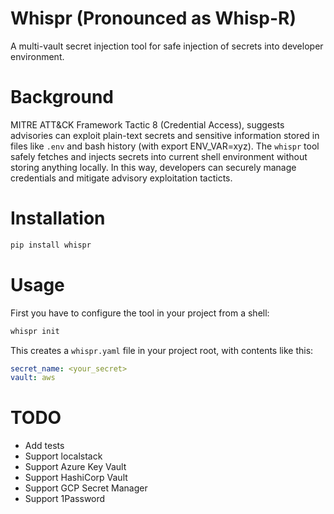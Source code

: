 # Whispr (Pronounced as Whisp-R)
A multi-vault secret injection tool for safe injection of secrets into developer environment.

# Background

MITRE ATT&CK Framework Tactic 8 (Credential Access), suggests advisories can exploit plain-text secrets and sensitive information stored in files like `.env`
and bash history (with export ENV_VAR=xyz). The `whispr` tool safely fetches and injects secrets into current shell environment without storing anything locally. In this way, developers can securely manage credentials
and mitigate advisory exploitation tacticts.


# Installation

```bash
pip install whispr
```

# Usage

First you have to configure the tool in your project from a shell:

```bash
whispr init
```
This creates a `whispr.yaml` file in your project root, with contents like this:
```yaml
secret_name: <your_secret>
vault: aws
```


# TODO

* Add tests
* Support localstack
* Support Azure Key Vault
* Support HashiCorp Vault
* Support GCP Secret Manager
* Support 1Password
